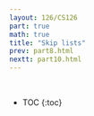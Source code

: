```yaml
---
layout: 126/CS126
part: true
math: true
title: "Skip lists"
prev: part8.html
nextt: part10.html
---
```


<br/>

* TOC
{:toc}
